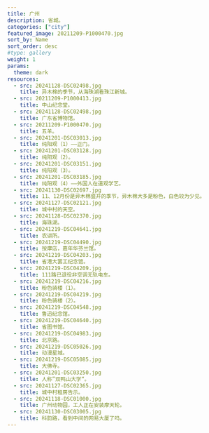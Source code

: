 ```yaml
---
title: 广州
description: 省城。
categories: ["city"]
featured_image: 20211209-P1000470.jpg
sort_by: Name
sort_order: desc
#type: gallery
weight: 1
params:
  theme: dark
resources:
  - src: 20241128-DSC02498.jpg
    title: 异木棉的季节，从海珠湖看珠江新城。
  - src: 20211209-P1000413.jpg
    title: 中山纪念堂。
  - src: 20241128-DSC02498.jpg
    title: 广东省博物馆。
  - src: 20211209-P1000470.jpg
    title: 五羊。
  - src: 20241201-DSC03013.jpg
    title: 纯阳观（1）——正门。
  - src: 20241201-DSC03128.jpg
    title: 纯阳观（2）。
  - src: 20241201-DSC03151.jpg
    title: 纯阳观（3）。
  - src: 20241201-DSC03185.jpg
    title: 纯阳观（4）——外国人在道观学艺。
  - src: 20241130-DSC02697.jpg
    title: 11、12月份是异木棉盛开的季节，异木棉大多是粉色，白色较为少见。
  - src: 20241127-DSC02121.jpg
    title: 城中村的天空。
  - src: 20241128-DSC02370.jpg
    title: 海珠湖。
  - src: 20241219-DSC04641.jpg
    title: 农讲所。
  - src: 20241219-DSC04490.jpg
    title: 按摩店，嘉年华芬兰馆。
  - src: 20241219-DSC04203.jpg
    title: 省港大罢工纪念馆。
  - src: 20241219-DSC04209.jpg
    title: 111路已退役非空调无轨电车。
  - src: 20241219-DSC04216.jpg
    title: 粉色骑楼（1）。
  - src: 20241219-DSC04219.jpg
    title: 粉色骑楼（2）。
  - src: 20241219-DSC04548.jpg
    title: 鲁迅纪念馆。
  - src: 20241219-DSC04640.jpg
    title: 省图书馆。
  - src: 20241219-DSC04983.jpg
    title: 北京路。
  - src: 20241219-DSC05026.jpg
    title: 动漫星城。
  - src: 20241219-DSC05085.jpg
    title: 大佛寺。
  - src: 20241201-DSC03250.jpg
    title: 人称”双鸭山大学“。
  - src: 20241127-DSC02365.jpg
    title: 城中村租房告示。
  - src: 20241118-DSC01000.jpg
    title: 广州动物园，工人正在安装摩天轮。
  - src: 20241130-DSC03005.jpg
    title: 科韵路，看到中间的网易大厦了吗。
---
```

